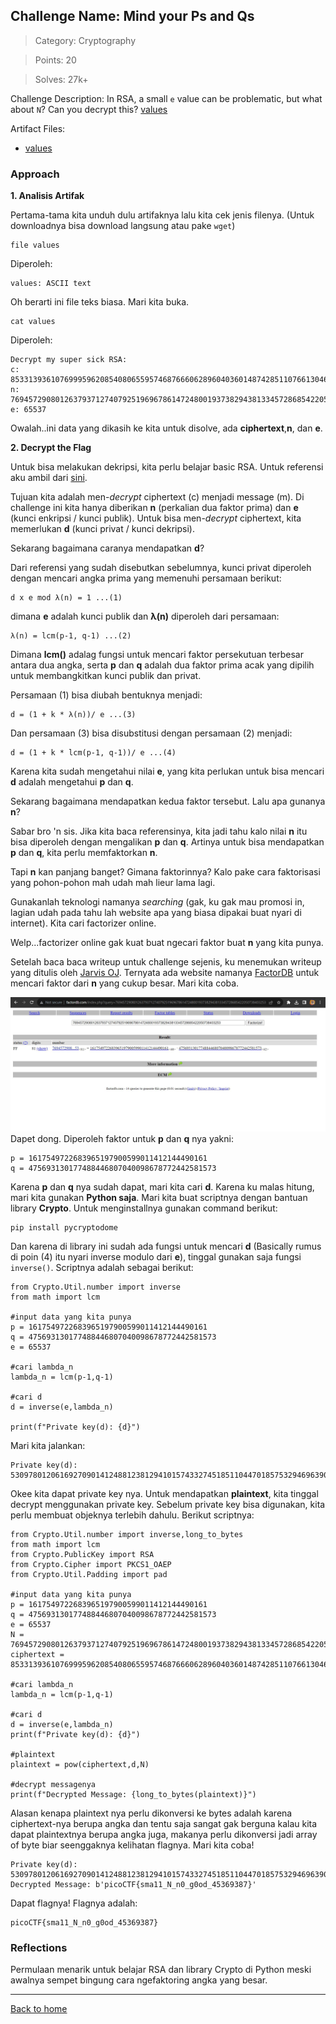 ## Challenge Name: Mind your Ps and Qs
> Category: Cryptography

> Points: 20

> Solves: 27k+

Challenge Description: 
In RSA, a small ```e``` value can be problematic, but what about ```N```? Can you decrypt this? [values](https://mercury.picoctf.net/static/3cfeb09681369c26e3f19d886bc1e5d9/values)

Artifact Files:
* [values](https://mercury.picoctf.net/static/3cfeb09681369c26e3f19d886bc1e5d9/values)

### Approach

**1. Analisis Artifak**

Pertama-tama kita unduh dulu artifaknya lalu kita cek jenis filenya. (Untuk downloadnya bisa download langsung atau pake ```wget```)
```
file values
```
Diperoleh:
```
values: ASCII text
```
Oh berarti ini file teks biasa. Mari kita buka.
```
cat values
```
Diperoleh:
```
Decrypt my super sick RSA:
c: 8533139361076999596208540806559574687666062896040360148742851107661304651861689
n: 769457290801263793712740792519696786147248001937382943813345728685422050738403253
e: 65537
```
Owalah..ini data yang dikasih ke kita untuk disolve, ada **ciphertext**,**n**, dan **e**.

**2. Decrypt the Flag**

Untuk bisa melakukan dekripsi, kita perlu belajar basic RSA. Untuk referensi aku ambil dari [sini](https://ctf101.org/cryptography/what-is-rsa/).

Tujuan kita adalah men-_decrypt_ ciphertext (c) menjadi message (m). Di challenge ini kita hanya diberikan **n** (perkalian dua faktor prima) dan **e** (kunci enkripsi / kunci publik). Untuk bisa men-_decrypt_ ciphertext, kita memerlukan **d** (kunci privat / kunci dekripsi).

Sekarang bagaimana caranya mendapatkan **d**?

Dari referensi yang sudah disebutkan sebelumnya, kunci privat diperoleh dengan mencari angka prima yang memenuhi persamaan berikut:
```
d x e mod λ(n) = 1 ...(1)
```
dimana **e** adalah kunci publik dan **λ(n)** diperoleh dari persamaan:
```
λ(n) = lcm(p-1, q-1) ...(2)
``` 
Dimana **lcm()** adalag fungsi untuk mencari faktor persekutuan terbesar antara dua angka, serta **p** dan **q** adalah dua faktor prima acak yang dipilih untuk membangkitkan kunci publik dan privat.

Persamaan (1) bisa diubah bentuknya menjadi:
```
d = (1 + k * λ(n))/ e ...(3)
```
Dan persamaan (3) bisa disubstitusi dengan persamaan (2) menjadi:
```
d = (1 + k * lcm(p-1, q-1))/ e ...(4)
```
Karena kita sudah mengetahui nilai **e**, yang kita perlukan untuk bisa mencari **d** adalah mengetahui **p** dan **q**.

Sekarang bagaimana mendapatkan kedua faktor tersebut. Lalu apa gunanya **n**?

Sabar bro 'n sis. Jika kita baca referensinya, kita jadi tahu kalo nilai **n** itu bisa diperoleh dengan mengalikan **p** dan **q**. Artinya untuk bisa mendapatkan **p** dan **q**, kita perlu memfaktorkan **n**.

Tapi **n** kan panjang banget? Gimana faktorinnya? Kalo pake cara faktorisasi yang pohon-pohon mah udah mah lieur lama lagi.

Gunakanlah teknologi namanya _searching_ (gak, ku gak mau promosi in, lagian udah pada tahu lah website apa yang biasa dipakai buat nyari di internet). Kita cari factorizer online.

Welp...factorizer online gak kuat buat ngecari faktor buat **n** yang kita punya.

Setelah baca baca writeup untuk challenge sejenis, ku menemukan writeup yang ditulis oleh [Jarvis OJ](https://www.ctfwriteup.com/crypto/jarvis-oj-crypto-rsa-series). Ternyata ada website namanya [FactorDB](http://factordb.com/) untuk mencari faktor dari **n** yang cukup besar. Mari kita coba.

![factorDB](Mind%20your%20Ps%20and%20Qs-1.JPG)
Dapet dong. Diperoleh faktor untuk **p** dan **q** nya yakni:
```
p = 1617549722683965197900599011412144490161
q = 475693130177488446807040098678772442581573
```
Karena **p** dan **q** nya sudah dapat, mari kita cari **d**. Karena ku malas hitung, mari kita gunakan **Python saja**. Mari kita buat scriptnya dengan bantuan library **Crypto**. Untuk menginstallnya gunakan command berikut:
```
pip install pycryptodome
```
Dan karena di library ini sudah ada fungsi untuk mencari **d** (Basically rumus di poin (4) itu nyari inverse modulo dari **e**), tinggal gunakan saja fungsi ```inverse()```. Scriptnya adalah sebagai berikut:
```
from Crypto.Util.number import inverse
from math import lcm

#input data yang kita punya
p = 1617549722683965197900599011412144490161
q = 475693130177488446807040098678772442581573
e = 65537

#cari lambda_n
lambda_n = lcm(p-1,q-1)

#cari d
d = inverse(e,lambda_n)

print(f"Private key(d): {d}")
```
Mari kita jalankan:
```
Private key(d): 5309780120616927090141248812381294101574332745185110447018575329469639081235633
```
Okee kita dapat private key nya. Untuk mendapatkan **plaintext**, kita tinggal decrypt menggunakan private key. Sebelum private key bisa digunakan, kita perlu membuat objeknya terlebih dahulu. Berikut scriptnya:
```
from Crypto.Util.number import inverse,long_to_bytes
from math import lcm
from Crypto.PublicKey import RSA
from Crypto.Cipher import PKCS1_OAEP
from Crypto.Util.Padding import pad

#input data yang kita punya
p = 1617549722683965197900599011412144490161
q = 475693130177488446807040098678772442581573
e = 65537
N = 769457290801263793712740792519696786147248001937382943813345728685422050738403253
ciphertext = 8533139361076999596208540806559574687666062896040360148742851107661304651861689

#cari lambda_n
lambda_n = lcm(p-1,q-1)

#cari d
d = inverse(e,lambda_n)
print(f"Private key(d): {d}")

#plaintext
plaintext = pow(ciphertext,d,N) 

#decrypt messagenya
print(f"Decrypted Message: {long_to_bytes(plaintext)}")
```
Alasan kenapa plaintext nya perlu dikonversi ke bytes adalah karena ciphertext-nya berupa angka dan tentu saja sangat gak berguna kalau kita dapat plaintextnya berupa angka juga, makanya perlu dikonversi jadi array of byte biar seenggaknya kelihatan flagnya. Mari kita coba!
```
Private key(d): 5309780120616927090141248812381294101574332745185110447018575329469639081235633
Decrypted Message: b'picoCTF{sma11_N_n0_g0od_45369387}'
```
Dapat flagnya! Flagnya adalah:
```
picoCTF{sma11_N_n0_g0od_45369387}
```
### Reflections
Permulaan menarik untuk belajar RSA dan library Crypto di Python meski awalnya sempet bingung cara ngefaktoring angka yang besar.
  

---
[Back to home](../Readme.md)
